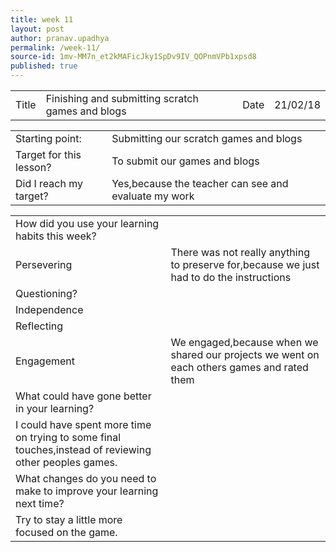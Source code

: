 ```yaml
---
title: week 11
layout: post
author: pranav.upadhya
permalink: /week-11/
source-id: 1mv-MM7n_et2kMAFicJky1SpDv9IV_QOPnmVPb1xpsd8
published: true
---
```

<table>
  <tr>
    <td>Title</td>
    <td>Finishing and submitting scratch games and blogs</td>
    <td>Date</td>
    <td>21/02/18</td>
  </tr>
</table>


<table>
  <tr>
    <td>Starting point:</td>
    <td>Submitting our scratch games and blogs</td>
  </tr>
  <tr>
    <td>Target for this lesson?</td>
    <td>To submit our games and blogs </td>
  </tr>
  <tr>
    <td>Did I reach my target? </td>
    <td>Yes,because the teacher can see and evaluate my work</td>
  </tr>
</table>


<table>
  <tr>
    <td>How did you use your learning habits this week?</td>
    <td></td>
  </tr>
  <tr>
    <td>Persevering</td>
    <td>There was not really anything to preserve for,because we just had to do the instructions</td>
  </tr>
  <tr>
    <td>Questioning?</td>
    <td></td>
  </tr>
  <tr>
    <td>Independence</td>
    <td></td>
  </tr>
  <tr>
    <td>Reflecting</td>
    <td></td>
  </tr>
  <tr>
    <td>Engagement</td>
    <td>We engaged,because when we shared our projects we went on each others games and rated them </td>
  </tr>
  <tr>
    <td>What could have gone better in your learning?</td>
    <td></td>
  </tr>
  <tr>
    <td>I could have spent more time on trying to some final touches,instead of reviewing other peoples games. </td>
    <td></td>
  </tr>
  <tr>
    <td>What changes do you need to make to improve your learning next time?</td>
    <td></td>
  </tr>
  <tr>
    <td>Try to stay a little more focused on the game.</td>
    <td></td>
  </tr>
</table>



